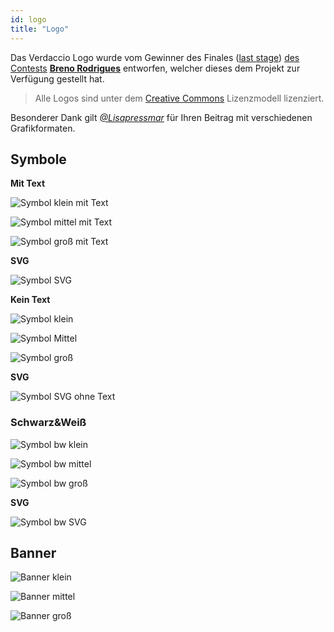 ```yaml
---
id: logo
title: "Logo"
---
```


Das Verdaccio Logo wurde vom Gewinner des Finales ([last stage](https://github.com/verdaccio/verdaccio/issues/328)) [des Contests](https://github.com/verdaccio/verdaccio/issues/237) **[Breno Rodrigues](https://github.com/rodriguesbreno)** entworfen, welcher dieses dem Projekt zur Verfügung gestellt hat.

> Alle Logos sind unter dem [Creative Commons](https://github.com/verdaccio/verdaccio/blob/master/LICENSE-docs) Lizenzmodell lizenziert.

Besonderer Dank gilt *[@Lisapressmar](https://github.com/Lisapressmar)* für Ihren Beitrag mit verschiedenen Grafikformaten.

## Symbole

__Mit Text__

![Symbol klein mit Text](assets/logo/symbol/png/logo-small-header-bottom.png)

![Symbol mittel mit Text](assets/logo/symbol/png/logo-small-header-bottom@2x.png)

![Symbol groß mit Text](assets/logo/symbol/png/logo-small-header-bottom@3x.png)

__SVG__

![Symbol SVG](assets/logo/symbol/svg/logo-small-header-bottom.svg)

__Kein Text__

![Symbol klein](assets/logo/symbol/png/verdaccio-tiny.png)

![Symbol Mittel](assets/logo/symbol/png/verdaccio-tiny@2x.png)

![Symbol groß](assets/logo/symbol/png/verdaccio-tiny@3x.png)

__SVG__

![Symbol SVG ohne Text](assets/logo/symbol/svg/verdaccio-tiny.svg)



### Schwarz&Weiß

![Symbol bw klein](assets/logo/symbol/png/verdaccio-blackwhite.png)

![Symbol bw mittel](assets/logo/symbol/png/verdaccio-blackwhite@2x.png)

![Symbol bw groß](assets/logo/symbol/png/verdaccio-blackwhite@3x.png)

__SVG__

![Symbol bw SVG](assets/logo/symbol/svg/verdaccio-blackwhite.svg)


## Banner

![Banner klein](assets/logo/banner/png/verdaccio-banner.png)

![Banner mittel](assets/logo/banner/png/verdaccio-banner@2x.png)

![Banner groß](assets/logo/banner/png/verdaccio-banner@3x.png)


